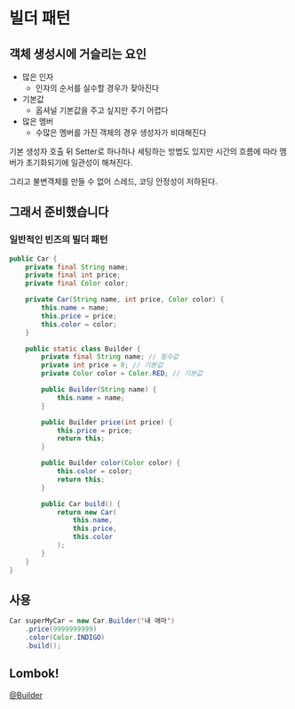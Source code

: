 # 빌더 패턴

## 객체 생성시에 거슬리는 요인

- 많은 인자
    - 인자의 순서를 실수할 경우가 잦아진다
- 기본값
    - 옵셔널 기본값을 주고 싶지만 주기 어렵다
- 많은 멤버
    - 수많은 멤버를 가진 객체의 경우 생성자가 비대해진다

기본 생성자 호출 뒤 Setter로 하나하나 세팅하는 방법도 있지만 시간의 흐름에 따라 멤버가 초기화되기에 일관성이 해쳐진다. 

그리고 불변객체를 만들 수 없어 스레드, 코딩 안정성이 저하된다.

## 그래서 준비했습니다

### 일반적인 빈즈의 빌더 패턴

```java
public Car {
    private final String name;
    private final int price;
    private final Color color;

    private Car(String name, int price, Color color) {
        this.name = name;
        this.price = price;
        this.color = color;
    }

    public static class Builder {
        private final String name; // 필수값
        private int price = 0; // 기본값
        private Color color = Color.RED; // 기본값

        public Builder(String name) {
            this.name = name;
        }

        public Builder price(int price) {
            this.price = price;
            return this;
        }

        public Builder color(Color color) {
            this.color = color;
            return this;
        }

        public Car build() {
            return new Car(
                this.name, 
                this.price, 
                this.color
            );
        }
    }
}
```

## 사용
```java
Car superMyCar = new Car.Builder('내 애마')
    .price(9999999999)
    .color(Color.INDIGO)
    .build();
```

## Lombok!
[@Builder](https://projectlombok.org/features/Builder)
